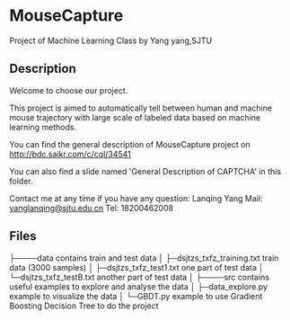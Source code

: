 # MouseCapture
Project of Machine Learning Class by Yang yang,SJTU

## Description
Welcome to choose our project.

This project is aimed to automatically tell between human and machine mouse trajectory with large scale of labeled data based on machine learning methods.

You can find the general description of MouseCapture project on http://bdc.saikr.com/c/cql/34541

You can also find a slide named 'General Description of CAPTCHA' in this folder.

Contact me at any time if you have any question: Lanqing Yang 
Mail: yanglanqing@sjtu.edu.cn 
Tel: 18200462008

## Files

├────data                           contains train and test data
│    ├─dsjtzs_txfz_training.txt     train data (3000 samples)
│    ├─dsjtzs_txfz_test1.txt        one part of test data 
│    └─dsjtzs_txfz_testB.txt        another part of test data
│ 
├────src                            contains useful examples to explore and analyse the data
│    ├─data_explore.py              example to visualize the data
│    └─GBDT.py                      example to use Gradient Boosting Decision Tree to do the project
